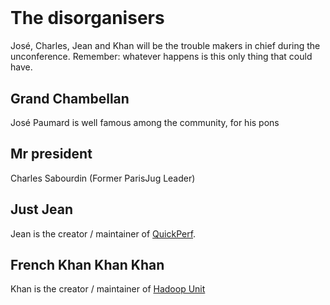 # &nbsp;

# The disorganisers

José, Charles, Jean and Khan will be the trouble makers in chief during the unconference. Remember: whatever happens is this only thing that could have.   

## Grand Chambellan

José Paumard is well famous among the community, for his pons

## Mr president

Charles Sabourdin (Former ParisJug Leader) 

## Just Jean

Jean is the creator / maintainer of [QuickPerf](https://github.com/quick-perf/quickperf).

## French Khan Khan Khan

Khan is the creator / maintainer of [Hadoop Unit](https://github.com/jetoile/hadoop-unit)

